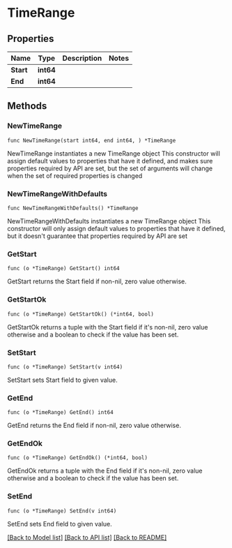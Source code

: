 # TimeRange

## Properties

Name | Type | Description | Notes
------------ | ------------- | ------------- | -------------
**Start** | **int64** |  | 
**End** | **int64** |  | 

## Methods

### NewTimeRange

`func NewTimeRange(start int64, end int64, ) *TimeRange`

NewTimeRange instantiates a new TimeRange object
This constructor will assign default values to properties that have it defined,
and makes sure properties required by API are set, but the set of arguments
will change when the set of required properties is changed

### NewTimeRangeWithDefaults

`func NewTimeRangeWithDefaults() *TimeRange`

NewTimeRangeWithDefaults instantiates a new TimeRange object
This constructor will only assign default values to properties that have it defined,
but it doesn't guarantee that properties required by API are set

### GetStart

`func (o *TimeRange) GetStart() int64`

GetStart returns the Start field if non-nil, zero value otherwise.

### GetStartOk

`func (o *TimeRange) GetStartOk() (*int64, bool)`

GetStartOk returns a tuple with the Start field if it's non-nil, zero value otherwise
and a boolean to check if the value has been set.

### SetStart

`func (o *TimeRange) SetStart(v int64)`

SetStart sets Start field to given value.


### GetEnd

`func (o *TimeRange) GetEnd() int64`

GetEnd returns the End field if non-nil, zero value otherwise.

### GetEndOk

`func (o *TimeRange) GetEndOk() (*int64, bool)`

GetEndOk returns a tuple with the End field if it's non-nil, zero value otherwise
and a boolean to check if the value has been set.

### SetEnd

`func (o *TimeRange) SetEnd(v int64)`

SetEnd sets End field to given value.



[[Back to Model list]](../README.md#documentation-for-models) [[Back to API list]](../README.md#documentation-for-api-endpoints) [[Back to README]](../README.md)


